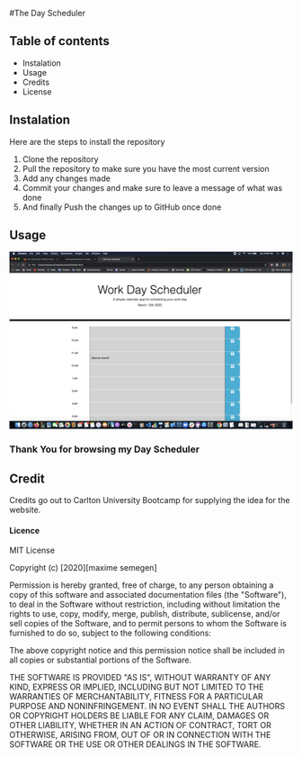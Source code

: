 #The Day Scheduler

## Table of contents

- Instalation
- Usage
- Credits
- License

## Instalation

Here are the steps to install the repository

1. Clone the repository
2. Pull the repository to make sure you have the most current version
3. Add any changes made
4. Commit your changes and make sure to leave a message of what was done
5. And finally Push the changes up to GitHub once done

## Usage

![Image description](./assets/SS1.png)

### Thank You for browsing my Day Scheduler

## Credit

Credits go out to Carlton University Bootcamp for supplying the idea for the website.

#### Licence

MIT License

Copyright (c) [2020][maxime semegen]

Permission is hereby granted, free of charge, to any person obtaining a copy
of this software and associated documentation files (the "Software"), to deal
in the Software without restriction, including without limitation the rights
to use, copy, modify, merge, publish, distribute, sublicense, and/or sell
copies of the Software, and to permit persons to whom the Software is
furnished to do so, subject to the following conditions:

The above copyright notice and this permission notice shall be included in all
copies or substantial portions of the Software.

THE SOFTWARE IS PROVIDED "AS IS", WITHOUT WARRANTY OF ANY KIND, EXPRESS OR
IMPLIED, INCLUDING BUT NOT LIMITED TO THE WARRANTIES OF MERCHANTABILITY,
FITNESS FOR A PARTICULAR PURPOSE AND NONINFRINGEMENT. IN NO EVENT SHALL THE
AUTHORS OR COPYRIGHT HOLDERS BE LIABLE FOR ANY CLAIM, DAMAGES OR OTHER
LIABILITY, WHETHER IN AN ACTION OF CONTRACT, TORT OR OTHERWISE, ARISING FROM,
OUT OF OR IN CONNECTION WITH THE SOFTWARE OR THE USE OR OTHER DEALINGS IN THE
SOFTWARE.
